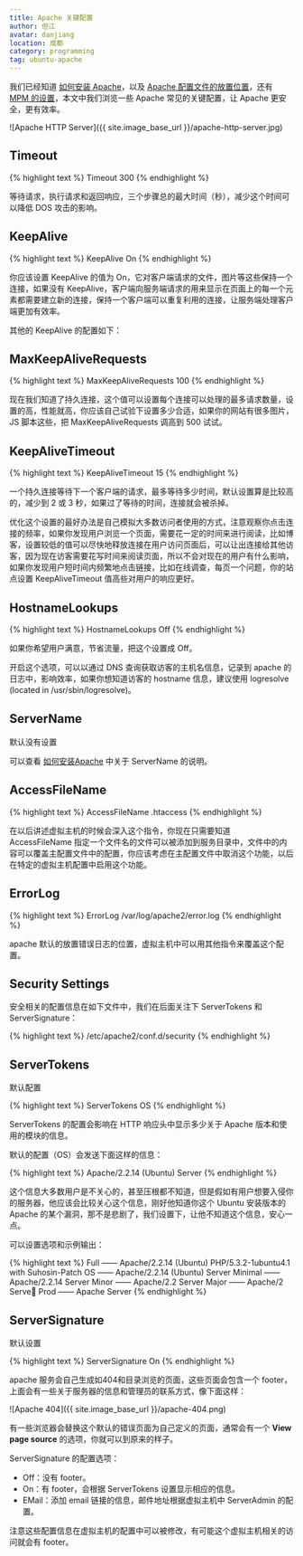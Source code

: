 ```yaml
---
title: Apache 关键配置
author: 但江
avatar: danjiang
location: 成都
category: programming
tag: ubuntu-apache
---
```


我们已经知道 [如何安装 Apache][1]，以及 [Apache 配置文件的放置位置][2]，还有 [MPM 的设置][3]，本文中我们浏览一些 Apache 常见的关键配置，让 Apache 更安全，更有效率。

![Apache HTTP Server]({{ site.image_base_url }}/apache-http-server.jpg)

## Timeout

{% highlight text %}
Timeout 300
{% endhighlight %}

等待请求，执行请求和返回响应，三个步骤总的最大时间（秒），减少这个时间可以降低 DOS 攻击的影响。

## KeepAlive

{% highlight text %}
KeepAlive On
{% endhighlight %}

你应该设置 KeepAlive 的值为 On，它对客户端请求的文件，图片等这些保持一个连接，如果没有 KeepAlive，客户端向服务端请求的用来显示在页面上的每一个元素都需要建立新的连接，保持一个客户端可以重复利用的连接，让服务端处理客户端更加有效率。

其他的 KeepAlive 的配置如下：

## MaxKeepAliveRequests

{% highlight text %}
MaxKeepAliveRequests 100
{% endhighlight %}

现在我们知道了持久连接，这个值可以设置每个连接可以处理的最多请求数量，设置的高，性能就高，你应该自己试验下设置多少合适，如果你的网站有很多图片，JS 脚本这些，把 MaxKeepAliveRequests 调高到 500 试试。

## KeepAliveTimeout

{% highlight text %}
KeepAliveTimeout 15
{% endhighlight %}

一个持久连接等待下一个客户端的请求，最多等待多少时间，默认设置算是比较高的，减少到 2 或 3 秒，如果过了等待的时间，连接就会被杀掉。

优化这个设置的最好办法是自己模拟大多数访问者使用的方式，注意观察你点击连接的频率，如果你发现用户浏览一个页面，需要花一定的时间来进行阅读，比如博客，设置较低的值可以尽快地释放连接在用户访问页面后，可以让出连接给其他访客，因为现在访客需要花写时间来阅读页面，所以不会对现在的用户有什么影响，如果你发现用户短时间内频繁地点击链接，比如在线调查，每页一个问题，你的站点设置 KeepAliveTimeout 值高些对用户的响应更好。

## HostnameLookups

{% highlight text %}
HostnameLookups Off
{% endhighlight %}

如果你希望用户满意，节省流量，把这个设置成 Off。

开启这个选项，可以以通过 DNS 查询获取访客的主机名信息，记录到 apache 的日志中，影响效率，如果你想知道访客的 hostname 信息，建议使用 logresolve (located in /usr/sbin/logresolve)。

## ServerName

默认没有设置

可以查看 [如何安装Apache][1] 中关于 ServerName 的说明。

## AccessFileName

{% highlight text %}
AccessFileName .htaccess
{% endhighlight %}

在以后讲述虚拟主机的时候会深入这个指令，你现在只需要知道 AccessFileName 指定一个文件名的文件可以被添加到服务目录中，文件中的内容可以覆盖主配置文件中的配置，你应该考虑在主配置文件中取消这个功能，以后在特定的虚拟主机配置中启用这个功能。

## ErrorLog

{% highlight text %}
ErrorLog /var/log/apache2/error.log
{% endhighlight %}

apache 默认的放置错误日志的位置，虚拟主机中可以用其他指令来覆盖这个配置。

## Security Settings

安全相关的配置信息在如下文件中，我们在后面关注下 ServerTokens 和 ServerSignature：

{% highlight text %}
/etc/apache2/conf.d/security
{% endhighlight %}

## ServerTokens

默认配置

{% highlight text %}
ServerTokens OS
{% endhighlight %}

ServerTokens 的配置会影响在 HTTP 响应头中显示多少关于 Apache 版本和使用的模块的信息。

默认的配置（OS）会发送下面这样的信息：

{% highlight text %}
Apache/2.2.14 (Ubuntu) Server
{% endhighlight %}

这个信息大多数用户是不关心的，甚至压根都不知道，但是假如有用户想要入侵你的服务器，他应该会比较关心这个信息，刚好他知道你这个 Ubuntu 安装版本的 Apache 的某个漏洞，那不是悲剧了，我们设置下，让他不知道这个信息，安心一点。

可以设置选项和示例输出：

{% highlight text %}
Full —— Apache/2.2.14 (Ubuntu) PHP/5.3.2-1ubuntu4.1 with Suhosin-Patch
OS —— Apache/2.2.14 (Ubuntu) Server
Minimal —— Apache/2.2.14 Server
Minor —— Apache/2.2 Server
Major —— Apache/2 Serve
Prod —— Apache Server
{% endhighlight %}

## ServerSignature

默认设置

{% highlight text %}
ServerSignature On
{% endhighlight %}

apache 服务会自己生成如404和目录浏览的页面，这些页面会包含一个 footer，上面会有一些关于服务器的信息和管理员的联系方式，像下面这样：

![Apache 404]({{ site.image_base_url }}/apache-404.png)

有一些浏览器会替换这个默认的错误页面为自己定义的页面，通常会有一个 **View page source** 的选项，你就可以到原来的样子。

ServerSignature 的配置选项：

- Off：没有 footer。
- On：有 footer，会根据 ServerTokens 设置显示相应的信息。
- EMail：添加 email 链接的信息，邮件地址根据虚拟主机中 ServerAdmin 的配置。

注意这些配置信息在虚拟主机的配置中可以被修改，有可能这个虚拟主机相关的访问就会有 footer。

[1]: /programming/2015/11/28/apache-key-configuration-on-ubuntu/
[2]: /programming/2015/11/14/apache-configuration-files-on-ubuntu/
[3]: /programming/2015/11/22/configuring-the-apache-mpm-on-ubuntu/
